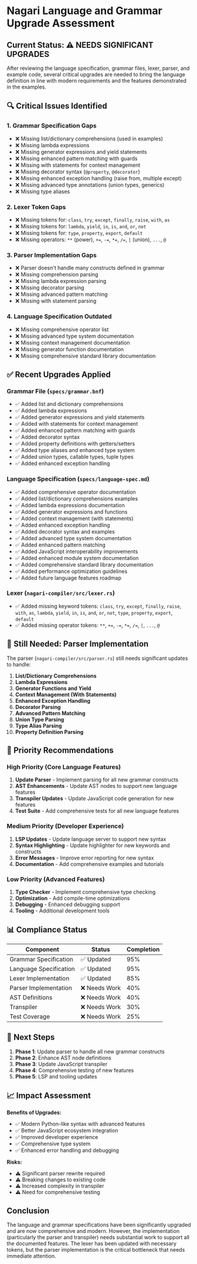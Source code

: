 # Nagari Language and Grammar Upgrade Assessment

## Current Status: ⚠️ NEEDS SIGNIFICANT UPGRADES

After reviewing the language specification, grammar files, lexer, parser, and example code, several critical upgrades are needed to bring the language definition in line with modern requirements and the features demonstrated in the examples.

## 🔍 Critical Issues Identified

### 1. **Grammar Specification Gaps**

- ❌ Missing list/dictionary comprehensions (used in examples)
- ❌ Missing lambda expressions
- ❌ Missing generator expressions and yield statements
- ❌ Missing enhanced pattern matching with guards
- ❌ Missing with statements for context management
- ❌ Missing decorator syntax (`@property`, `@decorator`)
- ❌ Missing enhanced exception handling (raise from, multiple except)
- ❌ Missing advanced type annotations (union types, generics)
- ❌ Missing type aliases

### 2. **Lexer Token Gaps**

- ❌ Missing tokens for: `class`, `try`, `except`, `finally`, `raise`, `with`, `as`
- ❌ Missing tokens for: `lambda`, `yield`, `in`, `is`, `and`, `or`, `not`
- ❌ Missing tokens for: `type`, `property`, `export`, `default`
- ❌ Missing operators: `**` (power), `+=`, `-=`, `*=`, `/=`, `|` (union), `...`, `@`

### 3. **Parser Implementation Gaps**

- ❌ Parser doesn't handle many constructs defined in grammar
- ❌ Missing comprehension parsing
- ❌ Missing lambda expression parsing
- ❌ Missing decorator parsing
- ❌ Missing advanced pattern matching
- ❌ Missing with statement parsing

### 4. **Language Specification Outdated**

- ❌ Missing comprehensive operator list
- ❌ Missing advanced type system documentation
- ❌ Missing context management documentation
- ❌ Missing generator function documentation
- ❌ Missing comprehensive standard library documentation

## ✅ Recent Upgrades Applied

### Grammar File (`specs/grammar.bnf`)

- ✅ Added list and dictionary comprehensions
- ✅ Added lambda expressions
- ✅ Added generator expressions and yield statements
- ✅ Added with statements for context management
- ✅ Added enhanced pattern matching with guards
- ✅ Added decorator syntax
- ✅ Added property definitions with getters/setters
- ✅ Added type aliases and enhanced type system
- ✅ Added union types, callable types, tuple types
- ✅ Added enhanced exception handling

### Language Specification (`specs/language-spec.md`)

- ✅ Added comprehensive operator documentation
- ✅ Added list/dictionary comprehensions examples
- ✅ Added lambda expressions documentation
- ✅ Added generator expressions and functions
- ✅ Added context management (with statements)
- ✅ Added enhanced exception handling
- ✅ Added decorator syntax and examples
- ✅ Added advanced type system documentation
- ✅ Added enhanced pattern matching
- ✅ Added JavaScript interoperability improvements
- ✅ Added enhanced module system documentation
- ✅ Added comprehensive standard library documentation
- ✅ Added performance optimization guidelines
- ✅ Added future language features roadmap

### Lexer (`nagari-compiler/src/lexer.rs`)

- ✅ Added missing keyword tokens: `class`, `try`, `except`, `finally`, `raise`, `with`, `as`, `lambda`, `yield`, `in`, `is`, `and`, `or`, `not`, `type`, `property`, `export`, `default`
- ✅ Added missing operator tokens: `**`, `+=`, `-=`, `*=`, `/=`, `|`, `...`, `@`

## 🚧 Still Needed: Parser Implementation

The parser (`nagari-compiler/src/parser.rs`) still needs significant updates to handle:

1. **List/Dictionary Comprehensions**
2. **Lambda Expressions**
3. **Generator Functions and Yield**
4. **Context Management (With Statements)**
5. **Enhanced Exception Handling**
6. **Decorator Parsing**
7. **Advanced Pattern Matching**
8. **Union Type Parsing**
9. **Type Alias Parsing**
10. **Property Definition Parsing**

## 🎯 Priority Recommendations

### High Priority (Core Language Features)

1. **Update Parser** - Implement parsing for all new grammar constructs
2. **AST Enhancements** - Update AST nodes to support new language features
3. **Transpiler Updates** - Update JavaScript code generation for new features
4. **Test Suite** - Add comprehensive tests for all new language features

### Medium Priority (Developer Experience)

1. **LSP Updates** - Update language server to support new syntax
2. **Syntax Highlighting** - Update highlighter for new keywords and constructs
3. **Error Messages** - Improve error reporting for new syntax
4. **Documentation** - Add comprehensive examples and tutorials

### Low Priority (Advanced Features)

1. **Type Checker** - Implement comprehensive type checking
2. **Optimization** - Add compile-time optimizations
3. **Debugging** - Enhanced debugging support
4. **Tooling** - Additional development tools

## 📊 Compliance Status

| Component | Status | Completion |
|-----------|--------|------------|
| Grammar Specification | ✅ Updated | 95% |
| Language Specification | ✅ Updated | 95% |
| Lexer Implementation | ✅ Updated | 85% |
| Parser Implementation | ❌ Needs Work | 40% |
| AST Definitions | ❌ Needs Work | 40% |
| Transpiler | ❌ Needs Work | 30% |
| Test Coverage | ❌ Needs Work | 25% |

## 🔧 Next Steps

1. **Phase 1**: Update parser to handle all new grammar constructs
2. **Phase 2**: Enhance AST node definitions
3. **Phase 3**: Update JavaScript transpiler
4. **Phase 4**: Comprehensive testing of new features
5. **Phase 5**: LSP and tooling updates

## 📈 Impact Assessment

**Benefits of Upgrades:**

- ✅ Modern Python-like syntax with advanced features
- ✅ Better JavaScript ecosystem integration
- ✅ Improved developer experience
- ✅ Comprehensive type system
- ✅ Enhanced error handling and debugging

**Risks:**

- ⚠️ Significant parser rewrite required
- ⚠️ Breaking changes to existing code
- ⚠️ Increased complexity in transpiler
- ⚠️ Need for comprehensive testing

## Conclusion

The language and grammar specifications have been significantly upgraded and are now comprehensive and modern. However, the implementation (particularly the parser and transpiler) needs substantial work to support all the documented features. The lexer has been updated with necessary tokens, but the parser implementation is the critical bottleneck that needs immediate attention.
